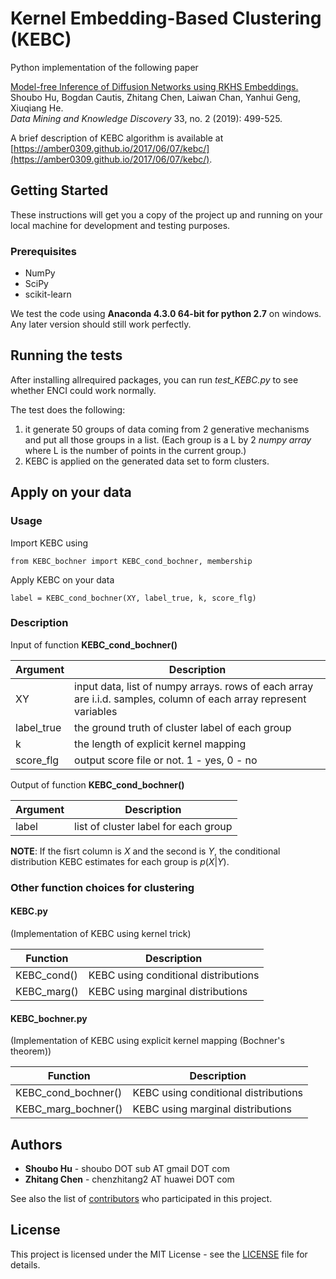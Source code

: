 # Kernel Embedding-Based Clustering (KEBC)

Python implementation of the following paper

[Model-free Inference of Diffusion Networks using RKHS Embeddings.](https://link.springer.com/article/10.1007/s10618-018-00611-1)  
Shoubo Hu, Bogdan Cautis, Zhitang Chen, Laiwan Chan, Yanhui Geng, Xiuqiang He.  
*Data Mining and Knowledge Discovery* 33, no. 2 (2019): 499-525.

A brief description of KEBC algorithm is available at [https://amber0309.github.io/2017/06/07/kebc/](https://amber0309.github.io/2017/06/07/kebc/).

## Getting Started

These instructions will get you a copy of the project up and running on your local machine for development and testing purposes.

### Prerequisites
- NumPy
- SciPy
- scikit-learn

We test the code using **Anaconda 4.3.0 64-bit for python 2.7** on windows. Any later version should still work perfectly.

## Running the tests

After installing allrequired packages, you can run *test_KEBC.py* to see whether ENCI could work normally.

The test does the following:
1. it generate 50 groups of data coming from 2 generative mechanisms and put all those groups in a list.
(Each group is a L by 2 *numpy array* where L is the number of points in the current group.)
2. KEBC is applied on the generated data set to form clusters.

## Apply on your data

### Usage

Import KEBC using

```
from KEBC_bochner import KEBC_cond_bochner, membership
```

Apply KEBC on your data
```
label = KEBC_cond_bochner(XY, label_true, k, score_flg)
```

### Description

Input of function **KEBC_cond_bochner()**

| Argument  | Description  |
|---|---|
|XY | input data, list of numpy arrays. rows of each array are i.i.d. samples, column of each array represent variables|
|label_true |  the ground truth of cluster label of each group|
|k |  the length of explicit kernel mapping|
|score_flg | output score file or not. 1 - yes, 0 - no|

Output of function **KEBC_cond_bochner()**

| Argument  | Description  |
|---|---|
|label   |    list of cluster label for each group|

**NOTE**: If the fisrt column is $X$ and the second is $Y$, the conditional distribution KEBC estimates for each group is $p(X|Y)$.

### Other function choices for clustering

#### KEBC.py
(Implementation of KEBC using kernel trick)

| Function  | Description  |
|---|---|
|KEBC_cond() | KEBC using conditional distributions|
|KEBC_marg() | KEBC using marginal distributions|

#### KEBC_bochner.py
(Implementation of KEBC using explicit kernel mapping (Bochner's theorem))

| Function  | Description  |
|---|---|
|KEBC_cond_bochner() | KEBC using conditional distributions|
|KEBC_marg_bochner() | KEBC using marginal distributions|

## Authors

* **Shoubo Hu** - shoubo DOT sub AT gmail DOT com
* **Zhitang Chen** - chenzhitang2 AT huawei DOT com

See also the list of [contributors](https://github.com/amber0309/KEBC/contributors) who participated in this project.

## License

This project is licensed under the MIT License - see the [LICENSE](LICENSE) file for details.
